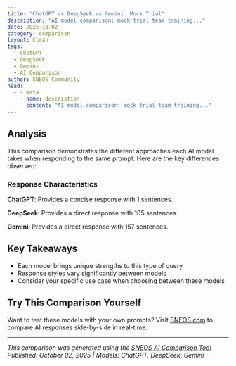 ```yaml
---
title: "ChatGPT vs DeepSeek vs Gemini: Mock Trial"
description: "AI model comparison: mock trial team training..."
date: 2025-10-02
category: comparison
layout: Clean
tags:
  - ChatGPT
  - DeepSeek
  - Gemini
  - AI Comparison
author: SNEOS Community
head:
  - - meta
    - name: description
      content: "AI model comparison: mock trial team training..."
---
```


<ChatComparison
  title="ChatGPT vs DeepSeek vs Gemini: Mock Trial"
  prompt="mock trial team training"
  :responses='{
    "ChatGPT": "Error calling OpenAI API.",
    "DeepSeek": "Of course! Here is a comprehensive guide to mock trial team training, designed to take a team from foundational skills to competitive excellence.\n\nThis guide is structured in phases, from pre-season to competition day.\n\n---\n\n### **Phase 1: Foundation \u0026 Team Building (Pre-Season)**\n\nThis phase is about establishing a strong base before the case materials are even released.\n\n**1. Recruitment \u0026 Audition**\n*   **Look for Diverse Skills:** Don\u0027t just look for aspiring lawyers. Seek out:\n    *   **Actors/Debaters:** For natural presentation and argumentation.\n    *   **Critical Thinkers/Researchers:** For case theory and logic.\n    *   **Calm, Quick Thinkers:** For cross-examination and objections.\n    *   **Meticulous Organizers:** For attorney and clerk/ballot roles.\n*   **Audition Scenarios:** Have candidates perform a short, pre-provided opening statement or cross-examine a volunteer \u0022witness\u0022 on a simple, fictional scenario.\n\n**2. Boot Camp: Mock Trial 101**\n*   **The Rules of Evidence:** This is non-negotiable. Drill the most common rules:\n    *   **Hearsay:** What it is and its major exceptions (excited utterance, statement against interest, business records).\n    *   **Relevance \u0026 Prejudice:** Is the evidence more prejudicial than probative?\n    *   **Character Evidence:** When can you attack a witness\u0027s character?\n    *   **Leading Questions:** When are they allowed (cross) vs. not (direct)?\n    *   **Foundation \u0026 Authentication:** \u0022Laying a foundation\u0022 for evidence.\n*   **Courtroom Procedure \u0026 Etiquette:**\n    *   How to approach the bench, address the judge, and handle exhibits.\n    *   Proper language: \u0022Your Honor,\u0022 \u0022May it please the court,\u0022 \u0022Objection.\u0022\n    *   Professional dress and demeanor.\n\n**3. Role-Specific Introductions**\n*   **Attorneys:**\n    *   **Opening Statement:** Storytelling without argument.\n    *   **Direct Examination:** Eliciting a clear, persuasive story from your witness using open-ended questions.\n    *   **Cross-Examination:** Controlling the witness and scoring points using leading, case-theory-driven questions.\n    *   **Closing Argument:** Weaving evidence into a powerful, argumentative narrative.\n*   **Witnesses:**\n    *   **Character Immersion:** Becoming the person in the affidavit.\n    *   **Direct Testimony:** Delivering a believable, consistent, and persuasive performance.\n    *   **Cross-Examination:** Staying in character while defending your testimony against a hostile attorney.\n\n---\n\n### **Phase 2: Case Dissection \u0026 Strategy (Early Season)**\n\nOnce the case packet is released, the real work begins.\n\n**1. The \u0022All-Hands\u0022 Case Read-Through**\n*   Read the entire case packet (witness affidavits, exhibits, stipulations) together as a team.\n*   Initial brainstorming: What are the strengths/weaknesses of each side?\n\n**2. Developing the Case Theory**\n*   **The \u0022Story of the Case\u0022:** This is the central, unifying narrative. It should be simple, believable, and based on the evidence.\n    *   **Prosecution/Plaintiff:** \u0022This is a story of a broken promise and greed.\u0022\n    *   **Defense:** \u0022This is a story of a misunderstanding and a rush to judgment.\u0022\n*   **Theme and Taglines:** Develop a memorable theme and short taglines that will be used throughout the trial. (e.g., \u0022A promise made is a promise broken.\u0022).\n\n**3. Role Assignment \u0026 Team Splitting**\n*   Assign attorneys and witnesses to the **Prosecution/Plaintiff** and **Defense** sides.\n*   **Crucially:** Each side should have a \u0022scrimmage partner\u0022 on the other team. This internal competition sharpens both sides.\n\n**4. Drafting the \u0022Direct\u0022 and \u0022Cross\u0022 Outlines**\n*   **Direct Exams:** Attorneys and witnesses work together to draft the direct examination. It should tell a clear part of the team\u0027s story.\n*   **Cross-Exams:** Attorneys draft the cross-examination for each opposing witness, focusing on impeaching them with their own affidavit and exposing inconsistencies.\n\n---\n\n### **Phase 3: Skill Drills \u0026 Scrimmages (Mid-Season)**\n\nThis is the repetitive, practice-makes-perfect phase.\n\n**1. Objection Drills (\u0022Objection!\u0022)**\n*   Run mini-examinations where a coach or teammate acts as a \u0022witness,\u0022 and attorneys must object to pre-planned problematic questions (and argue the objection), or defend against objections to their own questions.\n*   Focus on speed, proper form (\u0022Objection, Your Honor, hearsay.\u0022), and concise legal reasoning.\n\n**2. \u0022Hot Seat\u0022 Witness Training**\n*   Put witnesses under intense, rapid-fire cross-examination from different team members to build resilience, improve listening skills, and reinforce consistency.\n\n**3. Full Scrimmages**\n*   Run full practice trials, from opening to closing.\n*   **Use Judges:** Invite a teacher, a former mock trial member, or a local attorney to preside. Their feedback is invaluable.\n*   **Record and Critique:** Film the scrimmages. Self-critique is one of the most powerful learning tools. Watch for body language, filler words (\u0022um,\u0022 \u0022like\u0022), and pacing.\n\n**4. Peer Feedback Sessions**\n*   After each scrimmage, hold structured feedback sessions. Use the \u0022I Like, I Wish, I Wonder\u0022 model:\n    *   **I Like:** What specific thing did someone do well?\n    *   **I Wish:** A constructive suggestion for improvement.\n    *   **I Wonder:** A strategic question (e.g., \u0022I wonder if asking this question on cross would be more effective?\u0022).\n\n---\n\n### **Phase 4: Polishing \u0026 Peak Performance (Late Season)**\n\nFine-tuning for competition.\n\n**1. Moot Court**\n*   Have the attorneys present their opening and closing arguments to a panel (coaches, teachers, attorneys) who then aggressively question them, forcing them to defend their logic and adapt their arguments on the fly.\n\n**2. \u0022Red Team\u0022 Exercise**\n*   The coaches or an advanced subgroup acts as a \u0022red team\u0022 dedicated to finding every possible weakness, tricky objection, or line of cross-examination the real opponents might use.\n\n**3. Memorization Checks**\n*   Witnesses should be completely off-book, delivering testimony naturally.\n*   Attorneys should have their openings and closings memorized or outlined in a way that allows for powerful, eye-contact-driven delivery.\n\n**4. Logistics \u0026 Mindset**\n*   **Preparing the Trial Binder:** Organize all materials for easy access during the trial.\n*   **The Pre-Trial Routine:** Establish a team ritual for the morning of a competition.\n*   **Sportsmanship:** Emphasize respect for the court, the rules, and the opponents.\n\n---\n\n### **Sample Weekly Training Schedule (During the Season)**\n\n*   **Monday (Strategy):** Full team meeting. Review feedback from the past weekend\u0027s scrimmage. Assign new goals for the week. Deep-dive into one area of the case.\n*   **Tuesday (Drills):** Split into attorney and witness groups. Attorneys focus on objection drills and refining examinations. Witnesses work on character development and handling tough questions.\n*   **Wednesday (Side Work):** Plaintiff/Prosecution and Defense teams meet separately to practice their direct and cross-examinations and refine their theory.\n*   **Thursday (Scrimmage):** Full practice trial, even if it\u0027s just a single witness or two from each side. Focus on integrating the week\u0027s improvements.\n*   **Friday (Polishing):** Light run-throughs, moot court for closings, and mental preparation for the weekend tournament.\n\n### **Key Principles for Success**\n\n*   **Feedback is a Gift:** Create a culture where constructive criticism is welcomed, not feared.\n*   **Team Over Individual:** A perfect witness performance means nothing if it doesn\u0027t fit the team\u0027s case theory.\n*   **Adaptability:** Be prepared for things to go wrong. A good team can adapt its strategy mid-trial.\n*   **Passion and Professionalism:** Bring energy and respect to every practice and every round.\n\nThis structured approach will build a skilled, cohesive, and confident mock trial team ready to compete at the highest level. Good luck!",
    "Gemini": "Okay, let\u0027s get your mock trial team trained and ready to dominate! I\u0027ll provide a comprehensive outline covering everything from basic legal concepts to advanced trial techniques.  This is designed to be flexible, so you can adapt it to the specific needs and skill level of your team.\n\n**I. Foundational Knowledge (The \u0022Law School\u0022 Phase)**\n\nThis stage focuses on building a solid understanding of the rules and principles that govern mock trial.\n\n*   **A. Understanding the Case Materials:**\n    *   **Case Overview:**\n        *   Explain the type of case (criminal, civil, etc.).\n        *   Provide the relevant factual background and the key legal issues.\n        *   Review the \u0022stipulations\u0022 (facts agreed upon by both sides; these are considered proven and don\u0027t need to be argued).\n    *   **Witness Statements:**\n        *   **Character Analysis:** Discuss the personality, motivations, biases, and potential vulnerabilities of each witness.\n        *   **Fact Extraction:**  Identify the key facts each witness can testify to, both helpful and harmful to each side.\n        *   **Credibility Assessment:** Analyze the reliability of each witness\u0027s testimony. Are there inconsistencies, contradictions, or reasons to doubt them?\n    *   **Exhibits:**\n        *   **Authentication:** Explain the process of authenticating exhibits (proving they are what they claim to be).\n        *   **Relevance:**  Discuss how each exhibit relates to the facts and legal issues in the case.\n        *   **Strategic Use:**  Brainstorm ways to use exhibits effectively during witness examination and closing arguments.\n    *   **Applicable Law/Rules of Evidence:**\n        *   **Key Definitions:** Clearly define any legal terms or concepts that are essential to understanding the case.\n        *   **Elements of the Claim/Charge:** Break down the elements that the prosecution/plaintiff must prove to win their case (and what the defense needs to disprove).\n        *   **Rules of Evidence:** Thoroughly review the rules of evidence, *especially* those most likely to arise in the case (e.g., hearsay, relevance, character evidence, expert testimony).  Focus on:\n            *   **Relevance (Rule 401-403):** What makes evidence relevant, and when can relevant evidence be excluded?\n            *   **Hearsay (Rule 801-807):** The definition of hearsay, and the most common exceptions (e.g., present sense impression, excited utterance, business record, dying declaration).\n            *   **Character Evidence (Rule 404-405):** When is character evidence admissible, and how can it be used?\n            *   **Opinion Testimony (Rule 701-706):** Lay and expert witness opinions.\n            *   **Impeachment (Rule 607-613):** Methods of attacking a witness\u0027s credibility.\n            *   **Authentication (Rule 901-902):**  How to prove an exhibit is what you claim it is.\n            *   **Best Evidence Rule (Rule 1002):**  When must the original document be presented?\n\n*   **B. Roles and Responsibilities:**\n    *   **Attorney Roles:**\n        *   **Opening Statement:** Purpose, structure, and key elements.\n        *   **Direct Examination:** Purpose, techniques (open-ended questions, leading questions on cross), and common pitfalls.\n        *   **Cross-Examination:** Purpose, techniques (leading questions, impeachment), and controlling the witness.\n        *   **Closing Argument:** Purpose, structure, persuasive techniques, and responding to the opponent\u0027s arguments.\n        *   **Objections:** Understanding the grounds for objections and how to make them effectively.\n        *   **Re-direct/Re-cross:** When and how to use these examinations.\n    *   **Witness Roles:**\n        *   **Understanding the Affidavit:**  Know the facts inside and out.\n        *   **Answering Questions Effectively:**  Clear, concise, and truthful answers.\n        *   **Maintaining Character:**  Stay in character throughout the trial.\n        *   **Handling Cross-Examination:**  Remaining calm, avoiding traps, and protecting the case.\n        *   **Oath Taking:** The importance of telling the truth.\n\n*   **C.  Courtroom Procedure:**\n    *   **Basic Courtroom Etiquette:**  Addressing the judge, standing when speaking, etc.\n    *   **Order of Trial:**  Opening statements, direct examination, cross-examination, closing arguments, etc.\n    *   **Making Objections:** How to object, stating the legal basis, and responding to the judge\u0027s ruling.\n    *   **Presenting Exhibits:**  Marking, authenticating, and publishing exhibits.\n    *   **Motions:**  Briefly explain common motions (e.g., motion to strike, motion for judgment as a matter of law).\n\n**II. Skill Development (The \u0022Practice\u0022 Phase)**\n\nThis stage focuses on developing the specific skills needed to excel in each role.\n\n*   **A.  Attorney Skills:**\n    *   **Opening Statements:**\n        *   **Crafting a Compelling Narrative:**  Develop a clear and persuasive story that sets the stage for the case.\n        *   **Outlining Key Evidence:**  Highlight the key facts and evidence that will support the case.\n        *   **Roadmapping:**  Tell the jury what you will prove and how.\n        *   **Practicing Delivery:**  Work on pacing, tone, and eye contact.\n        *   **Practice different openings**: A simple opening, a more aggressive opening, etc.\n    *   **Direct Examination:**\n        *   **Question Formulation:**  Craft clear, concise, and open-ended questions that elicit the desired information.\n        *   **Witness Preparation:**  Prepare witnesses to testify effectively, reviewing their statements and anticipating cross-examination questions.\n        *   **Eliciting Key Facts:**  Draw out the most important facts from each witness.\n        *   **Maintaining Control:**  Guide the witness through the testimony without leading them inappropriately.\n        *   **Practicing different direct examination styles**.\n    *   **Cross-Examination:**\n        *   **Identifying Weaknesses:**  Analyze witness statements to identify inconsistencies, contradictions, and potential biases.\n        *   **Leading Questions:**  Master the art of asking leading questions that control the witness.\n        *   **Impeachment Techniques:**  Learn how to impeach a witness using prior inconsistent statements, bias, or character evidence.\n        *   **Controlling the Witness:**  Prevent the witness from rambling or evading questions.\n        *   **Strategic Questioning:**  Plan a series of questions that will expose the witness\u0027s weaknesses and undermine their credibility.\n        *   **Looping**:  Looping is the technique of getting a witness to agree with you on a small point, then using that agreement to build to a larger point. This builds a strong foundation for your argument.\n    *   **Objections:**\n        *   **Recognizing Objectionable Material:**  Learn to identify when a question or answer violates the rules of evidence.\n        *   **Making Timely Objections:**  Object promptly to prevent inadmissible evidence from being presented.\n        *   **Stating the Legal Basis:**  Clearly and concisely state the legal basis for the objection (e.g., \u0022Hearsay,\u0022 \u0022Relevance,\u0022 \u0022Leading\u0022).\n        *   **Responding to the Judge\u0027s Ruling:**  Understand how to respond to the judge\u0027s ruling (e.g., \u0022Sustained,\u0022 \u0022Overruled\u0022).\n    *   **Closing Arguments:**\n        *   **Summarizing the Evidence:**  Review the key evidence that supports the case.\n        *   **Persuasive Argumentation:**  Use logic, emotion, and storytelling to persuade the jury.\n        *   **Responding to Opposing Arguments:**  Address the weaknesses in the opponent\u0027s case and refute their arguments.\n        *   **Practicing Delivery:**  Work on pacing, tone, and eye contact.\n        *   **Rebuttals:** Closing arguments and rebuttals need to be planned in advance, but feel like they are in the moment, and about the facts of the case.\n*   **B.  Witness Skills:**\n    *   **Memorization:**  Memorize the witness statement thoroughly.\n    *   **Character Development:**  Develop a believable and consistent character.\n    *   **Answering Questions Effectively:**  Provide clear, concise, and truthful answers.\n    *   **Staying in Character:**  Maintain the character\u0027s personality and demeanor throughout the trial.\n    *   **Handling Cross-Examination:**  Remain calm, avoid traps, and protect the case.\n    *   **Avoiding Speculation:**  Only testify to facts that are within the witness\u0027s personal knowledge.\n    *   **Handling Impeachment:**  Understand how to respond if confronted with prior inconsistent statements.\n\n**III. Teamwork and Strategy (The \u0022Game Plan\u0022 Phase)**\n\nThis stage focuses on coordinating the team\u0027s efforts and developing a winning strategy.\n\n*   **A.  Case Analysis and Strategy:**\n    *   **Identifying Strengths and Weaknesses:**  Analyze the strengths and weaknesses of both sides of the case.\n    *   **Developing a Theme:**  Create a unifying theme that ties together the facts and legal issues.\n    *   **Creating a Case Theory:**  Develop a compelling narrative that explains the events in a way that favors your side.\n    *   **Strategic Witness Selection:**  Choose the witnesses who will be most effective in presenting your case.\n    *   **Exhibit Strategy:**  Plan how to use exhibits to support your arguments.\n*   **B.  Collaboration and Communication:**\n    *   **Regular Team Meetings:**  Schedule regular meetings to discuss the case, plan strategy, and practice.\n    *   **Role Assignments:**  Clearly define the roles and responsibilities of each team member.\n    *   **Communication Protocol:**  Establish a system for communicating effectively during the trial (e.g., passing notes, using hand signals).\n    *   **Constructive Criticism:**  Provide and receive constructive criticism to improve performance.\n*   **C.  Trial Simulations and Feedback:**\n    *   **Full Trial Simulations:**  Conduct full trial simulations to practice the entire case from start to finish.\n    *   **Role-Playing Exercises:**  Practice specific skills, such as cross-examination or making objections.\n    *   **Feedback Sessions:**  Provide detailed feedback on each team member\u0027s performance, focusing on both strengths and weaknesses.\n    *   **Recording and Review:**  Record trial simulations and review the footage to identify areas for improvement.\n\n**IV. Advanced Techniques (The \u0022Master Class\u0022 Phase - for experienced teams)**\n\nThis stage focuses on refining advanced trial techniques and strategies.\n\n*   **A.  Advanced Cross-Examination Techniques:**\n    *   **The \u0022Yes\u0022 Ladder:**  Using a series of leading questions to build to a desired conclusion.\n    *   **The \u0022Reverse Funnel\u0022:**  Starting with broad questions and narrowing down to specific details.\n    *   **Using Silence Effectively:**  Creating awkward pauses to encourage the witness to reveal more information.\n    *   **Controlling the Pace:**  Varying the pace of questioning to keep the witness off balance.\n*   **B.  Advanced Objection Strategies:**\n    *   **Anticipating Objections:**  Predicting when the opposing side is likely to object and preparing responses.\n    *   **\u0022Speaking\u0022 Objections:**  Arguing the objection in a way that subtly influences the jury.\n    *   **Strategic Objections:**  Using objections to disrupt the flow of the opposing side\u0027s case.\n*   **C.  Advanced Closing Argument Techniques:**\n    *   **Emotional Appeals:**  Using emotional appeals to connect with the jury on a personal level.\n    *   **Storytelling:**  Crafting a compelling narrative that resonates with the jury.\n    *   **Using Rhetorical Devices:**  Employing rhetorical devices, such as metaphors, analogies, and repetition, to enhance the persuasiveness of the argument.\n*   **D.  Jury Psychology:**\n    *   **Understanding Jury Biases:**  Learning about common jury biases and how to address them.\n    *   **Building Rapport with the Jury:**  Creating a connection with the jury through sincerity, empathy, and respect.\n    *   **Tailoring Arguments to the Jury:**  Adapting arguments to the specific demographics and attitudes of the jury.\n\n**V.  Ongoing Improvement**\n\n*   **Debriefing After Each Trial:**  Discuss what went well, what could have been better, and what lessons were learned.\n*   **Staying Up-to-Date on the Law:**  Continuously research and learn about new legal developments and strategies.\n*   **Seeking Feedback from Experts:**  Obtain feedback from experienced attorneys, judges, or mock trial coaches.\n*   **Attending Workshops and Seminars:**  Participate in workshops and seminars to learn new skills and techniques.\n\n**Key Considerations for Success:**\n\n*   **Enthusiasm and Dedication:**  Mock trial requires a significant time commitment and a strong work ethic.\n*   **Teamwork:**  Collaboration and communication are essential for success.\n*   **Preparation:**  Thorough preparation is the key to confidence and competence.\n*   **Adaptability:**  Be prepared to adapt to unexpected challenges and changes in the case.\n*   **Sportsmanship:**  Maintain a high level of professionalism and respect for the opposing team.\n\n**Specific Training Exercises:**\n\n*   **Objection Bingo:** Create bingo cards with common objections.  As you watch a video of a trial or do a practice, students mark off the objections they hear. The first to get bingo wins!\n*   **Witness Improv:** Give a witness a scenario with limited facts, and have them improvise answers to questions, staying in character.  This helps with quick thinking and character development.\n*   **Cross-Examination Relay:** Divide the team into groups.  Give each group a witness statement. Each member of the group has a set amount of time (e.g., 2 minutes) to conduct cross-examination based on the statement, then passes it to the next person.\n*   **Theme Development Brainstorm:** Present the case facts. Have the team brainstorm different possible themes for the case. Discuss the pros and cons of each theme.\n\nBy following this comprehensive training outline, your mock trial team will be well-prepared to compete at a high level. Good luck!  Let me know if you have any specific questions or need more detailed guidance on any particular aspect of mock trial.\n"
  }'
  published-date="02:59"
/>

## Analysis

This comparison demonstrates the different approaches each AI model takes when responding to the same prompt. Here are the key differences observed:

### Response Characteristics

**ChatGPT**: Provides a concise response with 1 sentences. 

**DeepSeek**: Provides a direct response with 105 sentences. 

**Gemini**: Provides a direct response with 157 sentences. 

## Key Takeaways

- Each model brings unique strengths to this type of query
- Response styles vary significantly between models
- Consider your specific use case when choosing between these models

## Try This Comparison Yourself

Want to test these models with your own prompts? Visit [SNEOS.com](https://sneos.com) to compare AI responses side-by-side in real-time.

---

*This comparison was generated using the [SNEOS AI Comparison Tool](https://sneos.com)*
*Published: October 02, 2025 | Models: ChatGPT, DeepSeek, Gemini*
